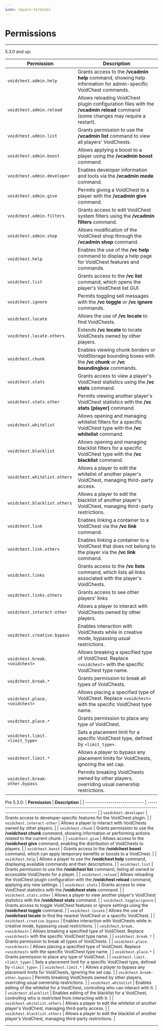 ```yaml
---
icon: square-terminal
---
```


# Permissions

***
5.3.0 and up:

| **Permission**                   | **Description**                                                                                                                |
| -------------------------------- | ------------------------------------------------------------------------------------------------------------------------------ |
| `voidchest.admin.help`           | Grants access to the **/vcadmin help** command, showing help information for admin-specific VoidChest commands.                |
| `voidchest.admin.reload`         | Allows reloading VoidChest plugin configuration files with the **/vcadmin reload** command (some changes may require a restart).|
| `voidchest.admin.list`           | Grants permission to use the **/vcadmin list** command to view all players' VoidChests.                                        |
| `voidchest.admin.boost`          | Allows applying a boost to a player using the **/vcadmin boost** command.                                                      |
| `voidchest.admin.developer`      | Enables developer information and tools via the **/vcadmin mode** command.                                                     |
| `voidchest.admin.give`           | Permits giving a VoidChest to a player with the **/vcadmin give** command.                                                     |
| `voidchest.admin.filters`        | Grants access to edit VoidChest system filters using the **/vcadmin filters** command.                                         |
| `voidchest.admin.shop`           | Allows modification of the VoidChest shop through the **/vcadmin shop** command.                                               |
| `voidchest.help`                 | Enables the use of the **/vc help** command to display a help page for VoidChest features and commands.                        |
| `voidchest.list`                 | Grants access to the **/vc list** command, which opens the player's VoidChest list GUI.                                        |
| `voidchest.ignore`               | Permits toggling sell messages with the **/vc toggle** or **/vc ignore** commands.                                             |
| `voidchest.locate`               | Allows the use of **/vc locate** to find VoidChests.                                                                            |
| `voidchest.locate.others`        | Extends **/vc locate** to locate VoidChests owned by other players.                                                            |
| `voidchest.chunk`                | Enables viewing chunk borders or VoidStorage bounding boxes with the **/vc chunk** or **/vc boundingbox** commands.            |
| `voidchest.stats`                | Grants access to view a player's VoidChest statistics using the **/vc stats** command.                                         |
| `voidchest.stats.other`          | Permits viewing another player's VoidChest statistics with the **/vc stats [player]** command.                                 |
| `voidchest.whitelist`            | Allows opening and managing whitelist filters for a specific VoidChest type with the **/vc whitelist** command.                |
| `voidchest.blacklist`            | Allows opening and managing blacklist filters for a specific VoidChest type with the **/vc blacklist** command.                |
| `voidchest.whitelist.others`   | Allows a player to edit the whitelist of another player's VoidChest, managing third-party access.                                  |
| `voidchest.blacklist.others`   | Allows a player to edit the blacklist of another player's VoidChest, managing third-party restrictions.                            |
| `voidchest.link`                 | Enables linking a container to a VoidChest via the **/vc link** command.                                                         |
| `voidchest.link.others`          | Enables linking a container to a VoidChest that does not belong to the player via the **/vc link** command.                      |
| `voidchest.links`                | Grants access to the **/vc lists** command, which lists all links associated with the player's VoidChests.                       |
| `voidchest.links.others`       | Grants access to see other players' links                                                                                          |
| `voidchest.interact-other`     | Allows a player to interact with VoidChests owned by other players.                                                                |
| `voidchest.creative.bypass`    | Enables interaction with VoidChests while in creative mode, bypassing usual restrictions.                                          |
| `voidchest.break.<voidchest>`  | Allows breaking a specified type of VoidChest. Replace `<voidchest>` with the specific VoidChest type name.                        |
| `voidchest.break.*`            | Grants permission to break all types of VoidChests.                                                                                |
| `voidchest.place.<voidchest>`  | Allows placing a specified type of VoidChest. Replace `<voidchest>` with the specific VoidChest type name.                         |
| `voidchest.place.*`            | Grants permission to place any type of VoidChest.                                                                                  |
| `voidchest.limit.<limit_type>` | Sets a placement limit for a specific VoidChest type, defined by `<limit_type>`.                                                   |
| `voidchest.limit.*`            | Allows a player to bypass any placement limits for VoidChests, ignoring the set cap.                                               |
| `voidchest.break-other.bypass` | Permits breaking VoidChests owned by other players, overriding usual ownership restrictions.                                       |

Pre 5.3.0:
| **Permission**                 | **Description**                                                                                                                    |
| ------------------------------ | ---------------------------------------------------------------------------------------------------------------------------------- |
| `voidchest.developer`          | Grants access to developer-specific features for the VoidChest plugin.                                                             |
| `voidchest.interact-other`     | Allows a player to interact with VoidChests owned by other players.                                                                |
| `voidchest.chunk`              | Grants permission to use the **/voidchest chunk** command, showing information or performing actions related to the current chunk. |
| `voidchest.give`               | Allows access to the **/voidchest give** command, enabling the distribution of VoidChests to players.                              |
| `voidchest.boost`              | Grants access to the **/voidchest boost** command, which can apply temporary benefits or boosts to a VoidChest.                    |
| `voidchest.help`               | Allows a player to use the **/voidchest help** command, displaying available commands and their descriptions.                      |
| `voidchest.list`               | Grants permission to use the **/voidchest list** command, listing all owned or accessible VoidChests for a player.                 |
| `voidchest.reload`             | Allows reloading the VoidChest plugin configuration with the **/voidchest reload** command, applying any new settings.             |
| `voidchest.stats`              | Grants access to view VoidChest statistics with the **/voidchest stats** command.                                                  |
| `voidchest.stats.other`        | Allows a player to view another player's VoidChest statistics with the **/voidchest stats** command.                               |
| `voidchest.toggle/ignore`      | Grants access to toggle VoidChest features or ignore settings using the **/voidchest toggle** command.                             |
| `voidchest.locate`             | Allows the use of **/voidchest locate** to find the nearest VoidChest or a specific VoidChest.                                     |
| `voidchest.creative.bypass`    | Enables interaction with VoidChests while in creative mode, bypassing usual restrictions.                                          |
| `voidchest.break.<voidchest>`  | Allows breaking a specified type of VoidChest. Replace `<voidchest>` with the specific VoidChest type name.                        |
| `voidchest.break.*`            | Grants permission to break all types of VoidChests.                                                                                |
| `voidchest.place.<voidchest>`  | Allows placing a specified type of VoidChest. Replace `<voidchest>` with the specific VoidChest type name.                         |
| `voidchest.place.*`            | Grants permission to place any type of VoidChest.                                                                                  |
| `voidchest.limit.<limit_type>` | Sets a placement limit for a specific VoidChest type, defined by `<limit_type>`.                                                   |
| `voidchest.limit.*`            | Allows a player to bypass any placement limits for VoidChests, ignoring the set cap.                                               |
| `voidchest.break-other.bypass` | Permits breaking VoidChests owned by other players, overriding usual ownership restrictions.                                       |
| `voidchest.whitelist`          | Enables editing of the whitelist for a VoidChest, controlling who can interact with it.                                            |
| `voidchest.blacklist`          | Enables editing of the blacklist for a VoidChest, controlling who is restricted from interacting with it.                          |
| `voidchest.whitelist.others`   | Allows a player to edit the whitelist of another player's VoidChest, managing third-party access.                                  |
| `voidchest.blacklist.others`   | Allows a player to edit the blacklist of another player's VoidChest, managing third-party restrictions.                            |

***
